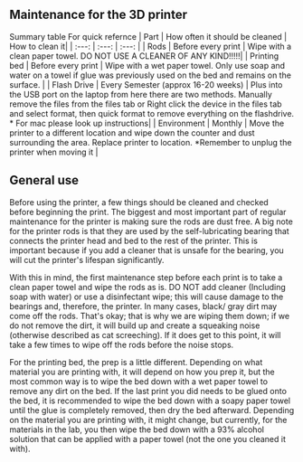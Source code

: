 ## Maintenance for the 3D printer

Summary table For quick refernce 
| Part | How often it should be cleaned | How to clean it| 
| :---: | :---: | :---: | 
| Rods | Before every print | Wipe with a clean paper towel. DO NOT USE A CLEANER OF ANY KIND!!!!!| 
| Printing bed | Before every print | Wipe with a wet paper towel. Only use soap and water on a towel if glue was previously used on the bed and remains on the surface. |
| Flash Drive | Every Semester (approx 16-20 weeks) | Plus into the USB port on the laptop from here there are two methods. Manually remove the files from the files tab or Right click the device in the files tab and select format, then quick format to remove everything on the flashdrive. \* For mac please look up instructions|
| Environment | Monthly | Move the printer to a different location and wipe down the counter and dust surrounding the area. Replace printer to location. \*Remember to unplug the printer when moving it |


## General use 

Before using the printer, a few things should be cleaned and checked before beginning the print. The biggest and most important part of regular maintenance for the printer is making sure the rods are dust free. A big note for the printer rods is that they are used by the self-lubricating bearing that connects the printer head and bed to the rest of the printer. This is important because if you add a cleaner that is unsafe for the bearing, you will cut the printer's lifespan significantly. 

With this in mind, the first maintenance step before each print is to take a clean paper towel and wipe the rods as is. DO NOT add cleaner (Including soap with water) or use a disinfectant wipe; this will cause damage to the bearings and, therefore, the printer. In many cases, black/ gray dirt may come off the rods. That's okay; that is why we are wiping them down; if we do not remove the dirt, it will build up and create a squeaking noise (otherwise described as cat screeching). If it does get to this point, it will take a few times to wipe off the rods before the noise stops.

For the printing bed, the prep is a little different. Depending on what material you are printing with, it will depend on how you prep it, but the most common way is to wipe the bed down with a wet paper towel to remove any dirt on the bed. If the last print you did needs to be glued onto the bed, it is recommended to wipe the bed down with a soapy paper towel until the glue is completely removed, then dry the bed afterward. Depending on the material you are printing with, it might change, but currently, for the materials in the lab, you then wipe the bed down with a 93% alcohol solution that can be applied with a paper towel (not the one you cleaned it with).   

